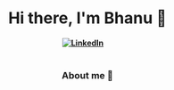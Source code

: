 <h1 align="center"><b>Hi there, I'm Bhanu 🌟</h1>
<div align="center">
<a href="https://www.linkedin.com/in/bhanuprakash1606/"><img src="https://img.shields.io/badge/-LinkedIn-blue" alt="LinkedIn" /></a>&nbsp;
<a href=""><img src="https://img.shields.io/badge/-Portfolio-9cf" alt="" /></a>&nbsp;
<a href=""><img src="https://img.shields.io/badge/-Gmail-critical" alt="" /></a>&nbsp;
</div>

<br />

<h3 align="center">About me 📃</h3>
